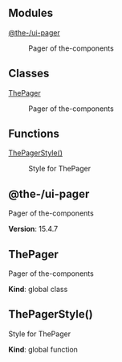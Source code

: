 <!--- Code generated by @the-/script-doc. DO NOT EDIT. -->

## Modules

<dl>
<dt><a href="#module_@the-/ui-pager">@the-/ui-pager</a></dt>
<dd><p>Pager of the-components</p>
</dd>
</dl>

## Classes

<dl>
<dt><a href="#ThePager">ThePager</a></dt>
<dd><p>Pager of the-components</p>
</dd>
</dl>

## Functions

<dl>
<dt><a href="#ThePagerStyle">ThePagerStyle()</a></dt>
<dd><p>Style for ThePager</p>
</dd>
</dl>

<a name="module_@the-/ui-pager"></a>

## @the-/ui-pager
Pager of the-components

**Version**: 15.4.7  
<a name="ThePager"></a>

## ThePager
Pager of the-components

**Kind**: global class  
<a name="ThePagerStyle"></a>

## ThePagerStyle()
Style for ThePager

**Kind**: global function  
